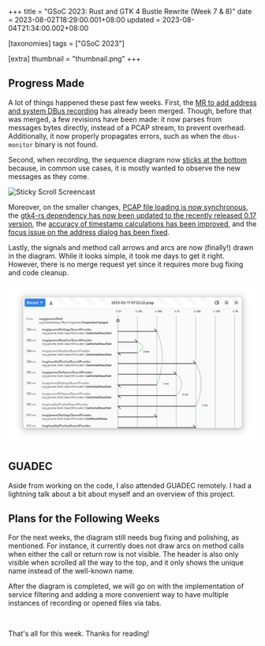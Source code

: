 +++
title = "GSoC 2023: Rust and GTK 4 Bustle Rewrite (Week 7 & 8)"
date = 2023-08-02T18:29:00.001+08:00
updated = 2023-08-04T21:34:00.002+08:00

[taxonomies]
tags = ["GSoC 2023"]

[extra]
thumbnail = "thumbnail.png"
+++

## Progress Made

A lot of things happened these past few weeks. First, the [MR to add address and system DBus recording](https://gitlab.gnome.org/msandova/bustle/-/merge_requests/12) has already been merged. Though, before that was merged, a few revisions have been made: it now parses from messages bytes directly, instead of a PCAP stream, to prevent overhead. Additionally, it now properly propagates errors, such as when the `dbus-monitor` binary is not found.<!-- more -->

Second, when recording, the sequence diagram now [sticks at the bottom](https://gitlab.gnome.org/msandova/bustle/-/merge_requests/14) because, in common use cases, it is mostly wanted to observe the new messages as they come.

![Sticky Scroll Screencast](sticky-scroll.gif)

Moreover, on the smaller changes, [PCAP file loading is now synchronous](https://gitlab.gnome.org/msandova/bustle/-/merge_requests/13), the [gtk4-rs dependency has now been updated to the recently released 0.17 version](https://gitlab.gnome.org/msandova/bustle/-/merge_requests/15), the [accuracy of timestamp calculations has been improved](https://gitlab.gnome.org/msandova/bustle/-/merge_requests/18), and the [focus issue on the address dialog has been fixed](https://gitlab.gnome.org/msandova/bustle/-/merge_requests/19).

Lastly, the signals and method call arrows and arcs are now (finally!) drawn in the diagram. While it looks simple, it took me days to get it right. However, there is no merge request yet since it requires more bug fixing and code cleanup.

![Diagram With Arrows and Arcs](diagram.png)

## GUADEC

Aside from working on the code, I also attended GUADEC remotely. I had a lightning talk about a bit about myself and an overview of this project.

## Plans for the Following Weeks

For the next weeks, the diagram still needs bug fixing and polishing, as mentioned. For instance, it currently does not draw arcs on method calls when either the call or return row is not visible. The header is also only visible when scrolled all the way to the top, and it only shows the unique name instead of the well-known name.

After the diagram is completed, we will go on with the implementation of service filtering and adding a more convenient way to have multiple instances of recording or opened files via tabs.

<br>

That's all for this week. Thanks for reading!
